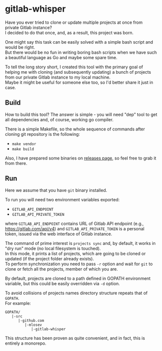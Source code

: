 # gitlab-whisper

Have you ever tried to clone or update multiple projects at once from private Gitlab instance?\
I decided to do that once, and, as a result, this project was born.

One might say this task can be easily solved with a simple bash script and would be right.\
But there would be no fun in writing boring bash scripts when we have such a beautiful language as Go
and maybe some spare time.

To tell the long story short, I created this tool with the primary goal of helping me
with cloning (and subsequently updating) a bunch of projects from our private Gitlab instance to my local machine.\
Maybe it might be useful for someone else too, so I'd better share it just in case.

Build
-----

How to build this tool? The answer is simple - you will need "dep" tool to get all dependencies and, of course,
 working go compiler.

There is a simple Makefile, so the whole sequence of commands after cloning git repository is the following:
- `make vendor`
- `make build`

Also, I have prepared some binaries on [releases page](https://github.com/mlosev/tmux-ssh/releases),
so feel free to grab it from there.

Run
---

Here we assume that you have `git` binary installed.

To run you will need two environment variables exported:
- `GITLAB_API_ENDPOINT`
- `GITLAB_API_PRIVATE_TOKEN`

where `GITLAB_API_ENDPOINT` contains URL of Gitlab API endpoint (e.g., https://gitlab.com/api/v4)
and `GITLAB_API_PRIVATE_TOKEN` is a personal token, issued via the web interface of Gitlab instance.

The command of prime interest is `projects sync` and, by default, it works in "dry run" mode
(no local filesystem is touched).\
In this mode, it prints a list of projects, which are going to be cloned or updated
(if the project folder already exists).\
To perform synchronization you need to pass `-r` option and wait for `git` to clone or fetch all the projects,
member of which you are.

By default, projects are cloned to a path defined in GOPATH environment variable, but this could be easily overridden
via `-d` option.

To avoid collisions of projects names directory structure repeats that of `GOPATH`.\
For example:

```
GOPATH/
   |-src
      |-github.com
         |-mlosev
            |-gitlab-whisper
```

This structure has been proven as quite convenient, and in fact, this is entirely a monorepo.


